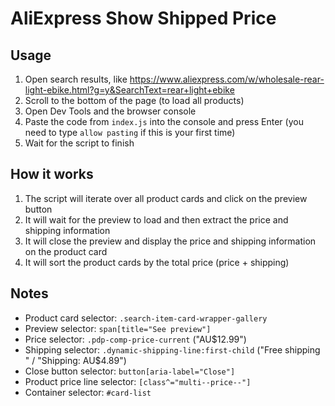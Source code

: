 # AliExpress Show Shipped Price

## Usage

1. Open search results, like https://www.aliexpress.com/w/wholesale-rear-light-ebike.html?g=y&SearchText=rear+light+ebike
1. Scroll to the bottom of the page (to load all products)
1. Open Dev Tools and the browser console
1. Paste the code from `index.js` into the console and press Enter (you need to type `allow pasting` if this is your first time)
1. Wait for the script to finish

## How it works

1. The script will iterate over all product cards and click on the preview button
1. It will wait for the preview to load and then extract the price and shipping information
1. It will close the preview and display the price and shipping information on the product card
1. It will sort the product cards by the total price (price + shipping)

## Notes

- Product card selector: `.search-item-card-wrapper-gallery`
- Preview selector: `span[title="See preview"]`
- Price selector: `.pdp-comp-price-current` ("AU$12.99")
- Shipping selector: `.dynamic-shipping-line:first-child` ("Free shipping " / "Shipping: AU$4.89")
- Close button selector: `button[aria-label="Close"]`
- Product price line selector: `[class^="multi--price--"]`
- Container selector: `#card-list`
